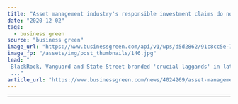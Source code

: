 ```yaml
---
title: "Asset management industry's responsible investment claims do not match its voting record"
date: "2020-12-02"
tags: 
  - business green
source: "business green"
image_url: "https://www.businessgreen.com/api/v1/wps/d5d2862/91c8cc5e-7eeb-4bf3-a68a-040b747a362c/2/coal-power-plant-china-185x114.jpg"
image_fp: "/assets/img/post_thumbnails/146.jpg"
lead: "
 BlackRock, Vanguard and State Street branded 'crucial laggards' in latest ShareAction report
 ..."
article_url: "https://www.businessgreen.com/news/4024269/asset-management-industry-responsible-investment-claims-match-voting-record"
---
```


---
